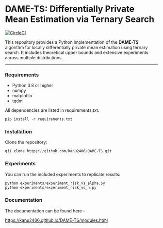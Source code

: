 


# DAME-TS: Differentially Private Mean Estimation via Ternary Search

[![CircleCI](https://dl.circleci.com/status-badge/img/gh/kanu2406/DAME-TS/tree/main.svg?style=svg&circle-token=CCIPRJ_HwgZxRmn4FC9KWA4t8tmKG_42331c11496c635f99cf9fdd0514727175f5446a)](https://dl.circleci.com/status-badge/redirect/gh/kanu2406/DAME-TS/tree/main)

This repository provides a Python implementation of the **DAME-TS** algorithm for locally differentially private mean estimation using ternary search. It includes theoretical upper bounds and extensive experiments across multiple distributions.

---

### Requirements

- Python 3.8 or higher
- numpy
- matplotlib
- tqdm

All dependencies are listed in requirements.txt.


```python
pip install -r requirements.txt
```

### Installation
Clone the repository:

```python
git clone https://github.com/kanu2406/DAME-TS.git
```

### Experiments
You can run the included experiments to replicate results:

```python
python experiments/experiment_risk_vs_alpha.py
python experiments/experiment_risk_vs_n.py
```

### Documentation

The documentation can be found here -

https://kanu2406.github.io/DAME-TS/modules.html


